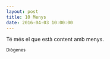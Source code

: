 ```yaml
---
layout: post
title: 10 Menys
date: 2016-04-03 10:00:00
---
```


Té més el que està content amb menys.

<small>Diògenes</small>

